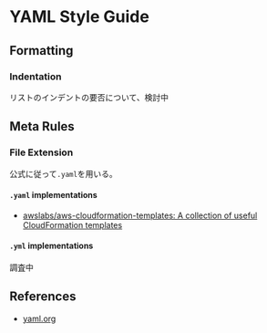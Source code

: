 # YAML Style Guide

## Formatting

### Indentation

リストのインデントの要否について、検討中

## Meta Rules

### File Extension

公式に従って`.yaml`を用いる。

#### `.yaml` implementations

- [awslabs/aws\-cloudformation\-templates: A collection of useful CloudFormation templates](https://github.com/awslabs/aws-cloudformation-templates)


#### `.yml` implementations

調査中

## References

- [yaml.org](https://yaml.org/faq.html)
